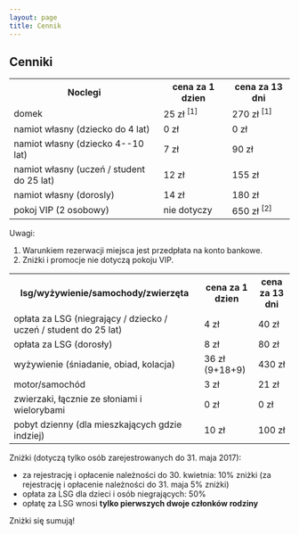 ```yaml
---
layout: page
title: Cennik
---
```


## Cenniki

<table>

<tr>
<th>Noclegi</th>
<th>cena za 1 dzien</th>
<th>cena za 13 dni</th>
</tr>

<tr>
<td>domek</td>
<td>25 zł <sup>[1]</sup></td>
<td>270 zł <sup>[1]</sup></td>
</tr>

<tr>
<td>namiot własny (dziecko do 4 lat)</td>
<td>0 zł</td>
<td>0 zł</td>
</tr>

<tr>
<td>namiot własny (dziecko 4--10 lat)</td>
<td>7 zł</td>
<td>90 zł</td>
</tr>

<tr>
<td>namiot własny (uczeń / student do 25 lat)</td>
<td>12 zł</td>
<td>155 zł</td>
</tr>

<tr>
<td>namiot własny (dorosly)</td>
<td>14 zł</td>
<td>180 zł</td>
</tr>

<tr>
<td>pokoj VIP (2 osobowy)</td>
<td>nie dotyczy</td>
<td>650 zł <sup>[2]</sup></td>
</tr>

</table>

Uwagi:  
1. Warunkiem rezerwacji miejsca jest przedpłata na konto bankowe.  
2. Zniżki i promocje nie dotyczą pokoju VIP.  

<table>

<tr>
<th>lsg/wyżywienie/samochody/zwierzęta</th>
<th>cena za 1 dzien</th>
<th>cena za 13 dni</th>
</tr>

<tr>
<td>opłata za LSG (niegrający / dziecko / uczeń / student do 25 lat)</td>
<td>4 zł</td>
<td>40 zł</td>
</tr>

<tr>
<td>opłata za LSG (dorosły)</td>
<td>8 zł</td>
<td>80 zł</td>
</tr>

<tr>
<td>wyżywienie (śniadanie, obiad, kolacja)</td>
<td>36 zł (9+18+9)</td>
<td>430 zł</td>
</tr>

<tr>
<td>motor/samochód</td>
<td>3 zł</td>
<td>21 zł</td>
</tr>

<tr>
<td>zwierzaki, łącznie ze słoniami i wielorybami</td>
<td>0 zł</td>
<td>0 zł</td>
</tr>

<tr>
<td>pobyt dzienny (dla mieszkających gdzie indziej)</td>
<td>10 zł</td>
<td>100 zł</td>
</tr>

</table>
<!--
3. [Członkowie Polskiego Stowarzyszenia Go](http://psg.go.art.pl/lista_czlonkow) mają zniżkę **2 zł na dzień / 20 zł na całość**
-->

Zniżki (dotyczą tylko osób zarejestrowanych do 31. maja 2017):

- za rejestrację i opłacenie należności do 30. kwietnia: 10% zniżki (za rejestrację i opłacenie należności do 31. maja 5% zniżki)
- opłata za LSG dla dzieci i osób niegrających: 50%
- opłatę za LSG wnosi **tylko pierwszych dwoje członków rodziny**

Zniżki się sumują!
